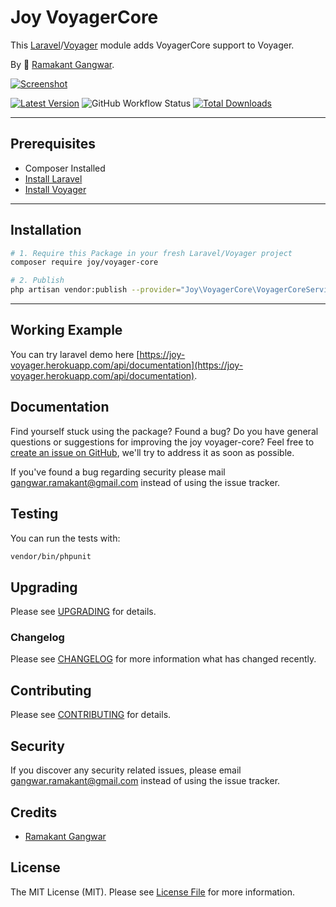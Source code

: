 # Joy VoyagerCore

This [Laravel](https://laravel.com/)/[Voyager](https://voyager.devdojo.com/) module adds VoyagerCore support to Voyager.

By 🐼 [Ramakant Gangwar](https://github.com/rxcod9).

[![Screenshot](https://raw.githubusercontent.com/rxcod9/joy-voyager-core/main/cover.jpg)](https://joy-voyager.herokuapp.com)

[![Latest Version](https://img.shields.io/github/v/release/rxcod9/joy-voyager-core?style=flat-square)](https://github.com/rxcod9/joy-voyager-core/releases)
![GitHub Workflow Status](https://img.shields.io/github/workflow/status/rxcod9/joy-voyager-core/run-tests?label=tests)
[![Total Downloads](https://img.shields.io/packagist/dt/joy/voyager-core.svg?style=flat-square)](https://packagist.org/packages/joy/voyager-core)

---

## Prerequisites

*   Composer Installed
*   [Install Laravel](https://laravel.com/docs/installation)
*   [Install Voyager](https://github.com/the-control-group/voyager)

---

## Installation

```bash
# 1. Require this Package in your fresh Laravel/Voyager project
composer require joy/voyager-core

# 2. Publish
php artisan vendor:publish --provider="Joy\VoyagerCore\VoyagerCoreServiceProvider" --force
```

---

<!-- ## Usage

Installation generates.

--- -->

<!-- ## Views Customization

In order to override views delivered by Voyager DataTable, copy contents from ``vendor/joy/voyager-core/resources/views`` to the ``views/vendor/joy-voyager-core`` directory of your Laravel installation. -->

## Working Example

You can try laravel demo here [https://joy-voyager.herokuapp.com/api/documentation](https://joy-voyager.herokuapp.com/api/documentation).

## Documentation

Find yourself stuck using the package? Found a bug? Do you have general questions or suggestions for improving the joy voyager-core? Feel free to [create an issue on GitHub](https://github.com/rxcod9/joy-voyager-core/issues), we'll try to address it as soon as possible.

If you've found a bug regarding security please mail [gangwar.ramakant@gmail.com](mailto:gangwar.ramakant@gmail.com) instead of using the issue tracker.

## Testing

You can run the tests with:

```bash
vendor/bin/phpunit
```

## Upgrading

Please see [UPGRADING](UPGRADING.md) for details.

### Changelog

Please see [CHANGELOG](CHANGELOG.md) for more information what has changed recently.

## Contributing

Please see [CONTRIBUTING](CONTRIBUTING.md) for details.

## Security

If you discover any security related issues, please email [gangwar.ramakant@gmail.com](mailto:gangwar.ramakant@gmail.com) instead of using the issue tracker.

## Credits

- [Ramakant Gangwar](https://github.com/rxcod9)

## License

The MIT License (MIT). Please see [License File](LICENSE.md) for more information.
